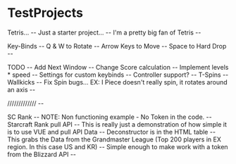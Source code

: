 # TestProjects

Tetris... --
Just a starter project... --
I'm a pretty big fan of Tetris --

Key-Binds --
Q & W to Rotate --
Arrow Keys to Move --
Space to Hard Drop --

TODO --
Add Next Window --
Change Score calculation --
Implement levels * speed --
Settings for custom keybinds --
Controller support? --
T-Spins -- 
Wallkicks --
Fix Spin bugs... EX: I Piece doesn't really spin, it rotates around an axis --

///////////// --

SC Rank --
NOTE: Non functioning example - No Token in the code. --
Starcraft Rank pull API --
This is really just a demonstration of how simple it is to use VUE and pull API Data --
Deconstructor is in the HTML table --
This grabs the Data from the Grandmaster League (Top 200 players in EX region. In this case US and KR) --
Simple enough to make work with a token from the Blizzard API --
